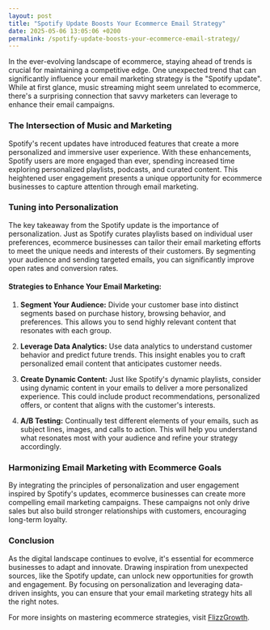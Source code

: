 ```yaml
---
layout: post
title: "Spotify Update Boosts Your Ecommerce Email Strategy"
date: 2025-05-06 13:05:06 +0200
permalink: /spotify-update-boosts-your-ecommerce-email-strategy/
---
```



In the ever-evolving landscape of ecommerce, staying ahead of trends is crucial for maintaining a competitive edge. One unexpected trend that can significantly influence your email marketing strategy is the "Spotify update". While at first glance, music streaming might seem unrelated to ecommerce, there's a surprising connection that savvy marketers can leverage to enhance their email campaigns.

### The Intersection of Music and Marketing

Spotify's recent updates have introduced features that create a more personalized and immersive user experience. With these enhancements, Spotify users are more engaged than ever, spending increased time exploring personalized playlists, podcasts, and curated content. This heightened user engagement presents a unique opportunity for ecommerce businesses to capture attention through email marketing.

### Tuning into Personalization

The key takeaway from the Spotify update is the importance of personalization. Just as Spotify curates playlists based on individual user preferences, ecommerce businesses can tailor their email marketing efforts to meet the unique needs and interests of their customers. By segmenting your audience and sending targeted emails, you can significantly improve open rates and conversion rates.

#### Strategies to Enhance Your Email Marketing:

1. **Segment Your Audience:** Divide your customer base into distinct segments based on purchase history, browsing behavior, and preferences. This allows you to send highly relevant content that resonates with each group.

2. **Leverage Data Analytics:** Use data analytics to understand customer behavior and predict future trends. This insight enables you to craft personalized email content that anticipates customer needs.

3. **Create Dynamic Content:** Just like Spotify's dynamic playlists, consider using dynamic content in your emails to deliver a more personalized experience. This could include product recommendations, personalized offers, or content that aligns with the customer's interests.

4. **A/B Testing:** Continually test different elements of your emails, such as subject lines, images, and calls to action. This will help you understand what resonates most with your audience and refine your strategy accordingly.

### Harmonizing Email Marketing with Ecommerce Goals

By integrating the principles of personalization and user engagement inspired by Spotify's updates, ecommerce businesses can create more compelling email marketing campaigns. These campaigns not only drive sales but also build stronger relationships with customers, encouraging long-term loyalty.

### Conclusion

As the digital landscape continues to evolve, it's essential for ecommerce businesses to adapt and innovate. Drawing inspiration from unexpected sources, like the Spotify update, can unlock new opportunities for growth and engagement. By focusing on personalization and leveraging data-driven insights, you can ensure that your email marketing strategy hits all the right notes.

For more insights on mastering ecommerce strategies, visit [FlizzGrowth](https://flizzgrowth.com).